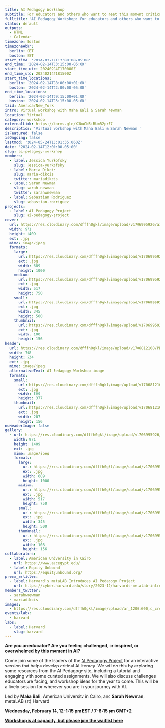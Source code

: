```yaml
---
title: AI Pedagogy Workshop
subtitle: For educators and others who want to meet this moment critically and creatively
fulltitle: 'AI Pedagogy Workshop: For educators and others who want to meet this moment critically and creatively'
status: default
outputs:
  - HTML
  - Calendar
timezone: Boston
timezoneAbbr:
  berlin: CET
  boston: EST
start_time: '2024-02-14T12:00:00-05:00'
end_time: '2024-02-14T13:15:00-05:00'
start_time_utc: 20240214T170000Z
end_time_utc: 20240214T181500Z
start_time_locations:
  berlin: '2024-02-14T18:00:00+01:00'
  boston: '2024-02-14T12:00:00-05:00'
end_time_locations:
  berlin: '2024-02-14T19:15:00+01:00'
  boston: '2024-02-14T13:15:00-05:00'
tzid: America/New_York
intro: Virtual workshop with Maha Bali & Sarah Newman
location: Virtual
category: workshop
externalLink: https://forms.gle/XJWuCN5iRUmR2prP7
description: 'Virtual workshop with Maha Bali & Sarah Newman '
isFeatured: false
isOngoing: false
lastmod: '2024-05-24T11:01:35.060Z'
date: '2024-02-14T12:00:00-05:00'
slug: ai-pedagogy-workshop
members:
  - label: Jessica Yurkofsky
    slug: jessica-yurkofsky
  - label: Maria Dikcis
    slug: maria-dikcis
    twitter: mariadikcis
  - label: Sarah Newman
    slug: sarah-newman
    twitter: sarahwnewman
  - label: Sebastian Rodriguez
    slug: sebastian-rodriguez
projects:
  - label: AI Pedagogy Project
    slug: ai-pedagogy-project
cover:
  url: https://res.cloudinary.com/dfffh0gkl/image/upload/v1706995926/ai_pedagogy_workshop_poster2_08839b59d4.jpg
  width: 971
  height: 1409
  ext: .jpg
  mime: image/jpeg
  formats:
    large:
      url: https://res.cloudinary.com/dfffh0gkl/image/upload/v1706995927/large_ai_pedagogy_workshop_poster2_08839b59d4.jpg
      ext: .jpg
      width: 689
      height: 1000
    medium:
      url: https://res.cloudinary.com/dfffh0gkl/image/upload/v1706995928/medium_ai_pedagogy_workshop_poster2_08839b59d4.jpg
      ext: .jpg
      width: 517
      height: 750
    small:
      url: https://res.cloudinary.com/dfffh0gkl/image/upload/v1706995928/small_ai_pedagogy_workshop_poster2_08839b59d4.jpg
      ext: .jpg
      width: 345
      height: 500
    thumbnail:
      url: https://res.cloudinary.com/dfffh0gkl/image/upload/v1706995927/thumbnail_ai_pedagogy_workshop_poster2_08839b59d4.jpg
      ext: .jpg
      width: 108
      height: 156
header:
  url: https://res.cloudinary.com/dfffh0gkl/image/upload/v1706812108/PD_3_crop_cbccf551c4.jpg
  width: 708
  height: 534
  ext: .jpg
  mime: image/jpeg
  alternativeText: AI Pedagogy Workshop image
  formats:
    small:
      url: https://res.cloudinary.com/dfffh0gkl/image/upload/v1706812108/small_PD_3_crop_cbccf551c4.jpg
      ext: .jpg
      width: 500
      height: 377
    thumbnail:
      url: https://res.cloudinary.com/dfffh0gkl/image/upload/v1706812108/thumbnail_PD_3_crop_cbccf551c4.jpg
      ext: .jpg
      width: 207
      height: 156
noHeaderImage: false
gallery:
  - url: https://res.cloudinary.com/dfffh0gkl/image/upload/v1706995926/ai_pedagogy_workshop_poster2_08839b59d4.jpg
    width: 971
    height: 1409
    ext: .jpg
    mime: image/jpeg
    formats:
      large:
        url: https://res.cloudinary.com/dfffh0gkl/image/upload/v1706995927/large_ai_pedagogy_workshop_poster2_08839b59d4.jpg
        ext: .jpg
        width: 689
        height: 1000
      medium:
        url: https://res.cloudinary.com/dfffh0gkl/image/upload/v1706995928/medium_ai_pedagogy_workshop_poster2_08839b59d4.jpg
        ext: .jpg
        width: 517
        height: 750
      small:
        url: https://res.cloudinary.com/dfffh0gkl/image/upload/v1706995928/small_ai_pedagogy_workshop_poster2_08839b59d4.jpg
        ext: .jpg
        width: 345
        height: 500
      thumbnail:
        url: https://res.cloudinary.com/dfffh0gkl/image/upload/v1706995927/thumbnail_ai_pedagogy_workshop_poster2_08839b59d4.jpg
        ext: .jpg
        width: 108
        height: 156
collaborators:
  - label: American University in Cairo
    url: https://www.aucegypt.edu/
  - label: Equity Unbound
    url: https://equityunbound.org/
press_articles:
  - label: Harvard's metaLAB Introduces AI Pedagogy Project
    url: https://cyber.harvard.edu/story/2023-11/harvards-metalab-introduces-ai-pedagogy-project
members_twitter:
  - sarahwnewman
  - mariadikcis
images:
  - https://res.cloudinary.com/dfffh0gkl/image/upload/ar_1200:600,c_crop/c_limit,h_1200,w_600/v1706995926/ai_pedagogy_workshop_poster2_08839b59d4.jpg
events/labs:
  - harvard
labs:
  - label: Harvard
    slug: harvard
---
```

**Are you an educator? Are you feeling challenged, or inspired, or overwhelmed by this moment in AI?**


Come join some of the leaders of the [AI Pedagogy Project](https://aipedagogy.org/) for an interactive session that helps develop critical AI literacy. We will do this by exploring some resources from the AI Pedagogy site, including a tutorial and engaging with some curated assignments. We will also discuss challenges educators are facing, and workshop ideas for the year to come. This will be a lively session for wherever you are in your journey with AI.


Led by **[Maha Bali](https://www.aucegypt.edu/fac/mahabali)**, American University in Cairo, and **[Sarah Newman](https://mlml.io/m/sarah-newman/)**, metaLAB (at) Harvard

**Wednesday, February 14, 12-1:15 pm EST / 7-8:15 pm GMT+2**

**[Workshop is at capacity, but please join the waitlist here](https://forms.gle/XJWuCN5iRUmR2prP7)**


